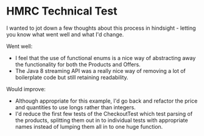 # HMRC Technical Test

I wanted to jot down a few thoughts about this process in hindsight - letting you know what went well and what I'd change.

Went well:
* I feel that the use of functional enums is a nice way of abstracting away the functionality for both the Products and Offers.
* The Java 8 streaming API was a really nice way of removing a lot of boilerplate code but still retaining readability.

Would improve:
* Although appropriate for this example, I'd go back and refactor the price and quantities to use longs rather than integers.
* I'd reduce the first few tests of the CheckoutTest which test parsing of the products, splitting them out in to individual tests with appropriate names instead of lumping them all in to one huge function.
